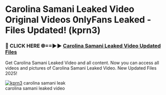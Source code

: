 # Carolina Samani Leaked Video Original Videos 0nlyFans Leaked - Files Updated! (kprn3)

<h3>🔴 CLICK HERE 🌐==►► <a href="https://tinyurl.com/2jnfzry5" rel="nofollow">Carolina Samani Leaked Video Updated Files</a></h3>

Get Carolina Samani Leaked Video and all content. Now you can access all videos and pictures of Carolina Samani Leaked Video. New Updated Files 2025!

[![kprn3](https://i.imgur.com/GyGTBgg.gif)](https://tinyurl.com/2jnfzry5)
carolina samani leak<br>
carolina samani leaked video